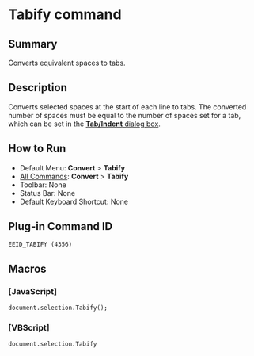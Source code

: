 # Tabify command

## Summary

Converts equivalent spaces to tabs.

## Description

Converts selected spaces at the start of each line to tabs. The
converted number of spaces must be equal to the number of spaces set for a tab,
which
can be set in the [**Tab/Indent** dialog box](../../dlg/properties/general/indent/index).

## How to Run

- Default Menu: **Convert** \> **Tabify**
- [All Commands](../tools/all_commands): **Convert** \> **Tabify**
- Toolbar: None
- Status Bar: None
- Default Keyboard Shortcut: None

## Plug-in Command ID

```
EEID_TABIFY (4356)```

## Macros

### \[JavaScript\]

```
document.selection.Tabify();
```

### \[VBScript\]

```
document.selection.Tabify
```
